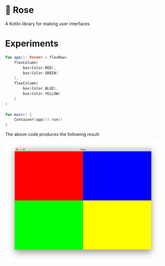 # 🌹 Rose
A Kotlin library for making user interfaces

# Experiments

````kotlin
fun app(): Render = flexRow(
    flexColumn(
        box(Color.RED),
        box(Color.GREEN)
    ),
    flexColumn(
        box(Color.BLUE),
        box(Color.YELLOW)
    )
)

fun main() {
    Container(app()).run()
}
````

The above code produces the following result:

![Experiments](assets/experiments.png)
